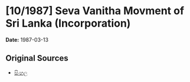 # [10/1987] Seva Vanitha Movment of Sri Lanka (Incorporation)

**Date:** 1987-03-13

## Original Sources

- [සිංහල](https://documents.gov.lk/view/acts/1987/3/10-1987_S.pdf)
